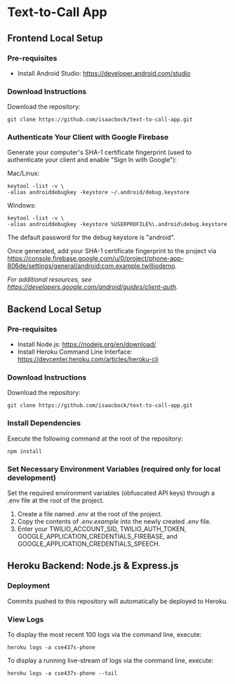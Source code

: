 # Text-to-Call App

## Frontend Local Setup

### Pre-requisites

- Install Android Studio: https://developer.android.com/studio

### Download Instructions

Download the repository:

```
git clone https://github.com/isaacbock/text-to-call-app.git
```

### Authenticate Your Client with Google Firebase

Generate your computer's SHA-1 certificate fingerprint (used to authenticate your client and enable "Sign In with Google"):

Mac/Linux:

```
keytool -list -v \
-alias androiddebugkey -keystore ~/.android/debug.keystore
```

Windows:

```
keytool -list -v \
-alias androiddebugkey -keystore %USERPROFILE%\.android\debug.keystore
```
The default password for the debug keystore is "android".

Once generated, add your SHA-1 certificate fingerprint to the project via https://console.firebase.google.com/u/0/project/phone-app-806de/settings/general/android:com.example.twilliodemo.

_For additional resources, see https://developers.google.com/android/guides/client-auth._

## Backend Local Setup

### Pre-requisites

- Install Node.js: https://nodejs.org/en/download/
- Install Heroku Command Line Interface: https://devcenter.heroku.com/articles/heroku-cli

### Download Instructions

Download the repository:

```
git clone https://github.com/isaacbock/text-to-call-app.git
```

### Install Dependencies

Execute the following command at the root of the repository:

```
npm install
```

### Set Necessary Environment Variables (required only for local development)

Set the required environment variables (obfuscated API keys) through a .env file at the root of the project.

1. Create a file named _.env_ at the root of the project.
2. Copy the contents of _.env.example_ into the newly created _.env_ file.
3. Enter your TWILIO_ACCOUNT_SID, TWILIO_AUTH_TOKEN, GOOGLE_APPLICATION_CREDENTIALS_FIREBASE, and GOOGLE_APPLICATION_CREDENTIALS_SPEECH.

## Heroku Backend: Node.js & Express.js

### Deployment

Commits pushed to this repository will automatically be deployed to Heroku.

### View Logs

To display the most recent 100 logs via the command line, execute:

```
heroku logs -a cse437s-phone
```

To display a running live-stream of logs via the command line, execute:

```
heroku logs -a cse437s-phone --tail
```
